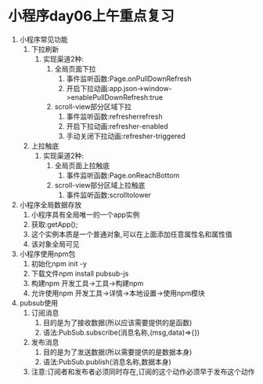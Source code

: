 # 小程序day06上午重点复习

1. 小程序常见功能
   1. 下拉刷新
      1. 实现渠道2种:
         1. 全局页面下拉
            1. 事件监听函数:Page.onPullDownRefresh
            2. 开启下拉动画:app.json->window->enablePullDownRefresh:true
         2. scroll-view部分区域下拉
            1. 事件监听函数:refresherrefresh
            2. 开启下拉动画:refresher-enabled
            3. 手动关闭下拉动画:refresher-triggered
   2. 上拉触底
      1. 实现渠道2种:
         1. 全局页面上拉触底
            1. 事件监听函数:Page.onReachBottom
         2. scroll-view部分区域上拉触底
            1. 事件监听函数:scrolltolower
2. 小程序全局数据存放
   1. 小程序具有全局唯一的一个app实例
   2. 获取:getApp();
   3. 这个实例本质是一个普通对象,可以在上面添加任意属性名和属性值
   4. 该对象全局可见
3. 小程序使用npm包
   1. 初始化npm init -y
   2. 下载文件npm install pubsub-js
   3. 构建npm 开发工具->工具->构建npm
   4. 允许使用npm 开发工具->详情->本地设置->使用npm模块
4. pubsub使用
   1. 订阅消息
      1. 目的是为了接收数据(所以应该需要提供的是函数)
      2. 语法:PubSub.subscribe(消息名称,(msg,data)=>{})
   2. 发布消息
      1. 目的是为了发送数据(所以需要提供的是数据本身)
      2. 语法:PubSub.publish(消息名称,数据本身)
   3. 注意:订阅者和发布者必须同时存在,订阅的这个动作必须早于发布这个动作

